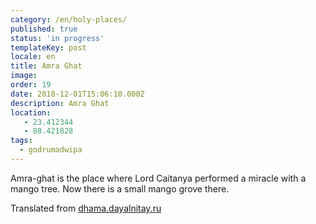 ```yaml
---
category: /en/holy-places/
published: true
status: 'in progress'
templateKey: post
locale: en
title: Amra Ghat
image:
order: 19
date: 2018-12-01T15:06:10.000Z
description: Amra Ghat
location:
   - 23.412344
   - 88.421828
tags:
  - godrumadwipa
---
```


Amra-ghat is the place where Lord Caitanya performed a miracle with a mango tree. Now there is a small mango grove there.

Translated from [dhama.dayalnitay.ru](http://dhama.dayalnitay.ru/)

<tbd locale="en" url="mailto:haribol@mayapur.live"></tbd>
